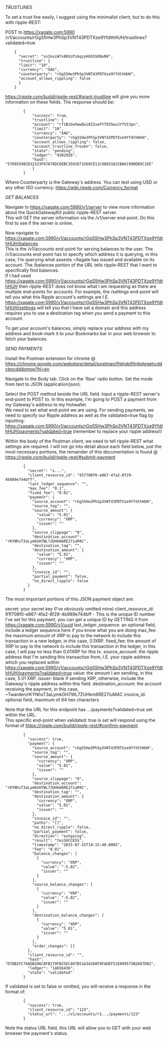 _TRUSTLINES_

To set a trust line easily, I suggest using the minimalist client, but to do this with ripple-REST:

POST to https://xagate.com:5990 /v1/accounts/rGgS5Hw3PhSp3VNT43PDTXze9YfdthHUH/trustlines?validated=true

		{
		  "secret": "sn3nxiW7v8KXzPzAqzyHXbSSKNuN9",
		  "trustline": {
		  "limit": "10",
		  "currency": "XAG",
		  "counterparty": "rGgS5Hw3PhSp3VNT43PDTXze9YfdthHUH",
		  "account_allows_rippling": false
		  }
		}

https://ripple.com/build/ripple-rest/#grant-trustline will give you more information on these fields. 
The response should be: 

			{
				"success": true,
				"trustline": {
				"account": "rf1BiGeXwwQoi8Z2ueFYTEXSwuJYfV2Jpn",
				"limit": "10",
				"currency": "XAG",
				"counterparty": "rGgS5Hw3PhSp3VNT43PDTXze9YfdthHUH",
				"account_allows_rippling": false,
				"account_trustline_frozen": false,
				"state": "pending",
				"ledger": "9302926",
				"hash": "57695598CD32333F67A70DC6EBC3501D71569CE11C9803162CBA61990D89C1EE"
				}
			}

Where Counterparty is the Gateway's address. 
You can test using USD or any other ISO currency: https://wiki.ripple.com/Currency_format

_GET BALANCES_

Navigate to https://xagate.com:5990/v1/server to view more information about the QuickGatewayKit public ripple-REST server.  
This will GET the server information via the /v1/server end-point.  Do this first to see if the server is online.

Now navigate to https://xagate.com:5990/v1/accounts/rGgS5Hw3PhSp3VNT43PDTXze9YfdthHUH/balances  
This is the /v1/accounts end-point for serving balances to the user.  The /v1/accounts end-point has to specify which address it is querying, 
in this case, I'm querying what assests ~Xagate has issued and available on its account.
The /balances portion of the URL tells ripple-REST that I want to specifically find balances.  
If I had used https://xagate.com:5990/v1/accounts/rGgS5Hw3PhSp3VNT43PDTXze9YfdthHUH then ripple-REST does not know what I am requesting as there are multiple end-points for accounts.
For example, the /settings end-point will tell you what this Ripple account's settings are I.E. https://xagate.com:5990/v1/accounts/rGgS5Hw3PhSp3VNT43PDTXze9YfdthHUH/settings will tell
you that I have set a domain and this address requires you to use a destination tag when you send a payment to this account.

To get your account's balances, simply replace your address with my address and book-mark it to your Bookmarks bar in your web browser 
to fetch your balances.

_SEND PAYMENTS_


Install the Postman extension for chrome @ https://chrome.google.com/webstore/detail/postman/fhbjgbiflinjbdggehcddcbncdddomop?hl=en

Navigate to the Body tab.  Click on the 'Raw' radio button.  Set the mode from text to JSON (application/json).

Select the POST method beside the URL field.
Input a ripple-REST server's end-point to POST to.  In this example, I'm going to POST a payment from my Gateway's address to my Hotwallet.  
We need to set what end-point we are using.  For sending payments, we need to specify our Ripple address as well as the validated=true
flag by inputting:  https://xagate.com:5990/v1/accounts/rGgS5Hw3PhSp3VNT43PDTXze9YfdthHUH/payments?validated=true  (remember to replace your ripple
address!)

Within the body of the Postman client, we need to tell ripple-REST what settings are required.  I will not go into detail about each field below, 
just the most necessary portions, the remainder of this documentation is found @ https://ripple.com/build/ripple-rest/#submit-payment

			{
			  "secret": "s...",
			  "client_resource_id": "91f708f0-e867-4fa2-8f29-4b989e744bff",
			  "last_ledger_sequence": "",
			  "max_fee": "0.1",
			  "fixed_fee": "0.01",
			  "payment": {
			    "source_account": "rGgS5Hw3PhSp3VNT43PDTXze9YfdthHUH",
			    "source_tag": "",
			    "source_amount": {
			      "value": "5.01",
			      "currency": "XRP",
			      "issuer": ""
			    },
			    "source_slippage": "0",
			    "destination_account": "rKYNhsT3aLymkGH7WL7ZUHkm6RE27iuM4C",
			    "destination_tag": "",
			    "destination_amount": {
			      "value": "5.01",
			      "currency": "XRP",
			      "issuer": ""
			    },
			    "invoice_id": "",
			    "partial_payment": false,
			    "no_direct_ripple": false
			  }
			}

The most important portions of this JSON payment object are:

secret:  your secret key (I've obviously omitted mine)
client_resource_id: 91f708f0-e867-4fa2-8f29-4b989e744bff  - This is the unique ID number I've set for this payment, 
you can get a unique ID by GETTING it from https://xagate.com:5990/v1/uuid
last_ledger_sequence:  an optional field, include a ledger sequence here if you know what you are doing
max_fee:  the maximum amount of XRP to pay to the network to include this transaction in a new ledger, in this case,
0.1XRP.
fixed_fee:  the amount of XRP to pay to the network to include this transaction in the ledger, in this case, 
I will pay no less than 0.01XRP for this tx.
source_account:  the ripple address that I'm sending this transaction from, I.E. your ripple address which you 
replaced within https://xagate.com:5990/v1/accounts/rGgS5Hw3PhSp3VNT43PDTXze9YfdthHUH/payments?validated=true
value: the amount I am sending, in this case, 5.01 XRP.
issuer: blank if sending XRP, otherwise, include the Gateway's ripple address within this field.
destination_account:  the account receiving the payment, in this case, ~Twarden/rKYNhsT3aLymkGH7WL7ZUHkm6RE27iuM4C
invoice_id:  optional field, maximum of 64 hex characters

Note that the URL for this endpoint has .../payments?validated=true set within the URL.  
This specific end-point when validated: true is set will respond using the format of https://ripple.com/build/ripple-rest/#confirm-payment


			{
			  "success": true,
			  "payment": {
			    "source_account": "rGgS5Hw3PhSp3VNT43PDTXze9YfdthHUH",
			    "source_tag": "",
			    "source_amount": {
			      "currency": "XRP",
			      "value": "5.01",
			      "issuer": ""
			    },
			    "source_slippage": "0",
			    "destination_account": "rKYNhsT3aLymkGH7WL7ZUHkm6RE27iuM4C",
			    "destination_tag": "",
			    "destination_amount": {
			      "currency": "XRP",
			      "value": "5.01",
			      "issuer": ""
			    },
			    "invoice_id": "",
			    "paths": "[]",
			    "no_direct_ripple": false,
			    "partial_payment": false,
			    "direction": "outgoing",
			    "result": "tesSUCCESS",
			    "timestamp": "2015-07-15T19:15:40.000Z",
			    "fee": "0.01",
			    "balance_changes": [
			      {
			        "currency": "XRP",
			        "value": "-5.02",
			        "issuer": ""
			      }
			    ],
			    "source_balance_changes": [
			      {
			        "currency": "XRP",
			        "value": "-5.02",
			        "issuer": ""
			      }
			    ],
			    "destination_balance_changes": [
			      {
			        "currency": "XRP",
			        "value": "5.01",
			        "issuer": ""
			      }
			    ],
			    "order_changes": []
			  },
			  "client_resource_id": "",
			  "hash": "D78B1FC78ADB286C8FB179FB25EC407B51A34268F8FADEF52E899575B2687D02",
			  "ledger": "14656436",
			  "state": "validated"
			}

If validated is set to false or omitted, you will receive a response in the format of:

			{
			  "success": true,
			  "client_resource_id": "123",
			  "status_url": ".../v1/accounts/r1.../payments/123"
			}

Note the status URL field, this URL will allow you to GET with your web browser the payment's status.

